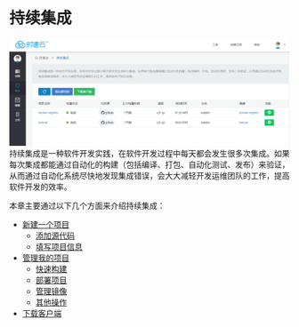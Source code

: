 # 持续集成
![ci](../images/ci/ci.jpg)
持续集成是一种软件开发实践，在软件开发过程中每天都会发生很多次集成。如果每次集成都能通过自动化的构建（包括编译、打包、自动化测试、发布）来验证，从而通过自动化系统尽快地发现集成错误，会大大减轻开发运维团队的工作，提高软件开发的效率。

本章主要通过以下几个方面来介绍持续集成：
   * [新建一个项目](project-add.md)
       * [添加源代码](project-listcoderepo.md)
       * [填写项目信息](project-fill.md)
   * [管理我的项目](project-manage.md)
       * [快速构建](project-fast-build.md)
       * [部署项目](project-deploy.md)
       * [管理镜像](project-image.md)
       * [其他操作](project-other.md)
   * [下载客户端](client-download.md)

